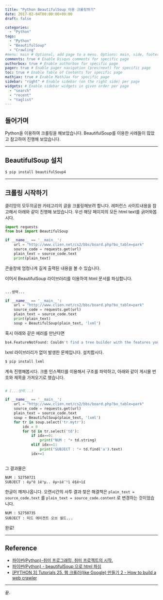 ```yaml
---
title: "Python BeautifulSoup 이용 크롤링하기"
date: 2017-02-04T00:00:00+09:00
draft: false

categories:
  - "Python"
tags:
  - "Python"
  - "BeautifulSoup"
  - "Crawling"
#menu: main # Optional, add page to a menu. Options: main, side, footer
comments: true # Enable Disqus comments for specific page
authorbox: true # Enable authorbox for specific page
pager: true # Enable pager navigation (prev/next) for specific page
toc: true # Enable Table of Contents for specific page
mathjax: true # Enable MathJax for specific page
sidebar: "right" # Enable sidebar (on the right side) per page
widgets: # Enable sidebar widgets in given order per page
  - "search"
  - "recent"
  - "taglist"
---
```


## 들어가며
Python을 이용하여 크롤링을 해보았습니다. BeautifulSoup를 이용한 사례들이 많았고 참고하여 진행해 보았습니다. 

---

## BeautifulSoup 설치

```bash
$ pip install beautifulSoup4
```

---

## 크롤링 시작하기
클리앙의 모두의공원 카테고리의 글을 크롤링해보려 합니다.
레퍼런스 사이트내용을 참고해서 아래와 같이 진행해 보았습니다.
우선 해당 페이지의 모든 html text를 긁어와봅시다.

```python
import requests
from bs4 import BeautifulSoup

if __name__ == '__main__':
    url = "http://www.clien.net/cs2/bbs/board.php?bo_table=park"
    source_code = requests.get(url)
    plain_text = source_code.text
    print(plain_text)
```

콘솔창에 엄청나게 길게 출력된 내용을 볼 수 있습니다.

이어서 BeautifulSoup 라이브러리를 이용하여 html 문서를 파싱합니다.
```python

...생략...

if __name__ == '__main__':
    url = "http://www.clien.net/cs2/bbs/board.php?bo_table=park"
    source_code = requests.get(url)
    plain_text = source_code.text
    print(plain_text)
    soup = BeautifulSoup(plain_text, 'lxml')
```

혹시 아래와 같은 에러를 만난다면

```bash
bs4.FeatureNotFound: Couldn't find a tree builder with the features you requested: lxml. Do you need to install a parser library?
```

lxml 라이브러리가 없어 발생한 문제입니다. 설치합시다.

```bash
$ pip install lxml
```

계속 진행해봅시다.
크롬 인스펙터를 이용해서 구조를 파악하고,
아래와 같이 게시물 번호와 제목을 가져오기로 했습니다.

```python

# (...생략...)

if __name__ == '__main__':
    url = "http://www.clien.net/cs2/bbs/board.php?bo_table=park"
    source_code = requests.get(url)
    plain_text = source_code.text
    soup = BeautifulSoup(plain_text, 'lxml')
    for tr in soup.select('tr.mytr'):
        idx = 0
        for td in tr.select('td'):
            if idx==0:
                print("NUM : "+ td.string)
            elif idx==1:
                print("SUBJECT : "+ td.find('a').text)
            idx+=1
    

```

그 결과물은

```bash
NUM : 52750721
SUBJECT : êµ°ë ìë¹µ.. êµ¬ìë¨¹ì ë§ë¬ì£ 
```

한글이 깨져나옵니다. 오랜시간의 사투 결과 찾은 해결책은 `plain_text = source_code.text` 를 
`plain_text = source_code.content` 로 변경하는 것이었습니다.

```
NUM : 52750735
SUBJECT : 미드 에이젼트 오브 쉴드...
```

완료!

---

## Reference
- [파이썬(Python)-취미 프로그래밍, 취미 프로젝트의 시작.](http://hurderella.tistory.com/96)
- [파이썬(Python) - beautifulSoup 으로 html 파싱](http://hurderella.tistory.com/113)
- [[PYTHON 3] Tutorials 25. 웹 크롤러(like Google) 만들기 2 - How to build a web crawler](http://creativeworks.tistory.com/entry/PYTHON-3-Tutorials-25-%EC%9B%B9-%ED%81%AC%EB%A1%A4%EB%9F%AClike-Google-%EB%A7%8C%EB%93%A4%EA%B8%B0-2-How-to-build-a-web-crawler)

---

끝.